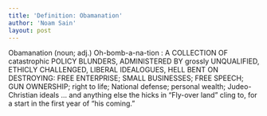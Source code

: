 ```yaml
---
title: 'Definition: Obamanation'
author: 'Noam Sain'
layout: post
---
```


Obamanation (noun; adj.) Oh-bomb-a-na-tion : A COLLECTION OF catastrophic POLICY BLUNDERS, ADMINISTERED BY grossly UNQUALIFIED, ETHICLY CHALLENGED, LIBERAL IDEALOGUES, HELL BENT ON DESTROYING: FREE ENTERPRISE; SMALL BUSINESSES; FREE SPEECH; GUN OWNERSHIP; right to life; National defense; personal wealth; Judeo-Christian ideals … and anything else the hicks in “Fly-over land” cling to, for a start in the first year of “his coming.”
